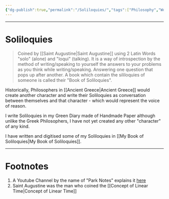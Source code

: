 ```yaml
---
{"dg-publish":true,"permalink":"/Soliloquies/","tags":["Philosophy","WorldCulture","History"]}
---
```



---
# Soliloquies
> Coined by [[Saint Augustine\|Saint Augustine]] using 2 Latin Words "solo" (alone) and "loqui" (talking).
> It is a way of introspection by the method of writing/speaking to yourself the answers to your problems as you think while writing/speaking. Answering one question that pops up after another. A book which contain the sililoquies of someone is called their "Book of Soliloquies".

Historically, Philosophers in [[Ancient Greece\|Ancient Greece]] would create another character and write their Soliloquies as conversation between themselves and that character - which would represent the voice of reason. 

I write Soliloquies in my Green Diary made of Handmade Paper although unlike the Greek Philosophers, I have not yet created any other "character" of any kind.

I have written and digitised some of my Soliloquies in [[My Book of Soliloquies\|My Book of Soliloquies]].

---
# Footnotes
1. A Youtube Channel by the name of "Park Notes" explains it [here](https://youtu.be/5Rk7wU0VTUQ?feature=shared)
2. Saint Augustine was the man who coined the [[Concept of Linear Time\|Concept of Linear Time]]